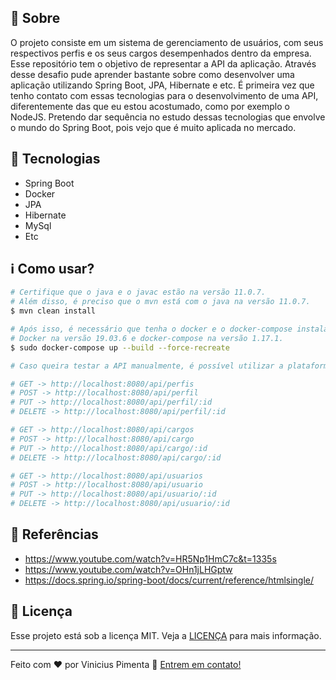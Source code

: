## :large_blue_circle: Sobre

O projeto consiste em um sistema de gerenciamento de usuários, com seus respectivos perfis e os seus cargos desempenhados dentro da empresa.
Esse repositório tem o objetivo de representar a API da aplicação. Através desse desafio pude aprender bastante sobre como desenvolver uma
aplicação utilizando Spring Boot, JPA, Hibernate e etc. É primeira vez que tenho contato com essas tecnologias para o desenvolvimento de uma API,
diferentemente das que eu estou acostumado, como por exemplo o NodeJS. Pretendo dar sequência no estudo dessas tecnologias que envolve o mundo do Spring Boot, pois vejo que é
muito aplicada no mercado.  

## :rocket: Tecnologias
-  Spring Boot
-  Docker
-  JPA
-  Hibernate
-  MySql
-  Etc

## :information_source: Como usar?

```bash
# Certifique que o java e o javac estão na versão 11.0.7.
# Além disso, é preciso que o mvn está com o java na versão 11.0.7.
$ mvn clean install

# Após isso, é necessário que tenha o docker e o docker-compose instalado na máquina para prosseguirmos.
# Docker na versão 19.03.6 e docker-compose na versão 1.17.1.
$ sudo docker-compose up --build --force-recreate

# Caso queira testar a API manualmente, é possível utilizar a plataforma Postman ou Insominia.

# GET -> http://localhost:8080/api/perfis
# POST -> http://localhost:8080/api/perfil
# PUT -> http://localhost:8080/api/perfil/:id
# DELETE -> http://localhost:8080/api/perfil/:id

# GET -> http://localhost:8080/api/cargos
# POST -> http://localhost:8080/api/cargo
# PUT -> http://localhost:8080/api/cargo/:id
# DELETE -> http://localhost:8080/api/cargo/:id

# GET -> http://localhost:8080/api/usuarios
# POST -> http://localhost:8080/api/usuario
# PUT -> http://localhost:8080/api/usuario/:id
# DELETE -> http://localhost:8080/api/usuario/:id
```

## :twisted_rightwards_arrows: Referências
-  https://www.youtube.com/watch?v=HR5Np1HmC7c&t=1335s
-  https://www.youtube.com/watch?v=OHn1jLHGptw
-  https://docs.spring.io/spring-boot/docs/current/reference/htmlsingle/

## :memo: Licença
Esse projeto está sob a licença MIT. Veja a [LICENÇA](./LICENSE) para mais informação.

---

Feito com ♥ por Vinicius Pimenta :wave: [Entrem em contato!](https://www.linkedin.com/in/vinicius-pimenta-195b04181/)
